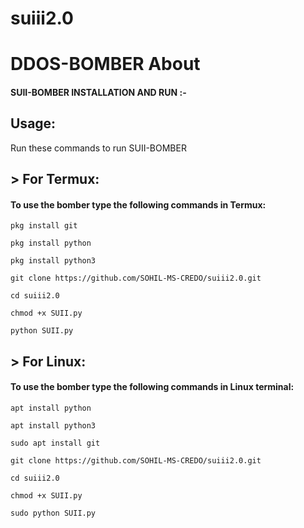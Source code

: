 # suiii2.0
# DDOS-BOMBER About


#### SUII-BOMBER INSTALLATION AND RUN :- 


## Usage:

Run these commands to run SUII-BOMBER

## > For Termux:

#### To use the bomber type the following commands in Termux:
```
pkg install git
```

```
pkg install python
```
```
pkg install python3
```
```
git clone https://github.com/SOHIL-MS-CREDO/suiii2.0.git
```
```
cd suiii2.0
```
```
chmod +x SUII.py
```
```
python SUII.py

```
## > For Linux:

#### To use the bomber type the following commands in Linux terminal:
```
apt install python
```
```
apt install python3
```
```
sudo apt install git
```
```
git clone https://github.com/SOHIL-MS-CREDO/suiii2.0.git
```
```
cd suiii2.0
```
```
chmod +x SUII.py
```
```
sudo python SUII.py 
```




